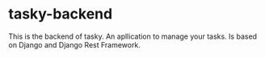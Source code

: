 # tasky-backend
This is the backend of tasky. An apllication to manage your tasks.
Is based on Django and Django Rest Framework.
